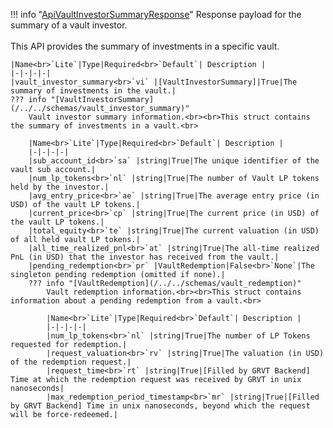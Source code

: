 !!! info "[ApiVaultInvestorSummaryResponse](/../../schemas/api_vault_investor_summary_response)"
    Response payload for the summary of a vault investor.<br><br>This API provides the summary of investments in a specific vault.<br>

    |Name<br>`Lite`|Type|Required<br>`Default`| Description |
    |-|-|-|-|
    |vault_investor_summary<br>`vi` |[VaultInvestorSummary]|True|The summary of investments in the vault.|
    ??? info "[VaultInvestorSummary](/../../schemas/vault_investor_summary)"
        Vault investor summary information.<br><br>This struct contains the summary of investments in a vault.<br>

        |Name<br>`Lite`|Type|Required<br>`Default`| Description |
        |-|-|-|-|
        |sub_account_id<br>`sa` |string|True|The unique identifier of the vault sub account.|
        |num_lp_tokens<br>`nl` |string|True|The number of Vault LP tokens held by the investor.|
        |avg_entry_price<br>`ae` |string|True|The average entry price (in USD) of the vault LP tokens.|
        |current_price<br>`cp` |string|True|The current price (in USD) of the vault LP tokens.|
        |total_equity<br>`te` |string|True|The current valuation (in USD) of all held vault LP tokens.|
        |all_time_realized_pnl<br>`at` |string|True|The all-time realized PnL (in USD) that the investor has received from the vault.|
        |pending_redemption<br>`pr` |VaultRedemption|False<br>`None`|The singleton pending redemption (omitted if none).|
        ??? info "[VaultRedemption](/../../schemas/vault_redemption)"
            Vault redemption information.<br><br>This struct contains information about a pending redemption from a vault.<br>

            |Name<br>`Lite`|Type|Required<br>`Default`| Description |
            |-|-|-|-|
            |num_lp_tokens<br>`nl` |string|True|The number of LP Tokens requested for redemption.|
            |request_valuation<br>`rv` |string|True|The valuation (in USD) of the redemption request.|
            |request_time<br>`rt` |string|True|[Filled by GRVT Backend] Time at which the redemption request was received by GRVT in unix nanoseconds|
            |max_redemption_period_timestamp<br>`mr` |string|True|[Filled by GRVT Backend] Time in unix nanoseconds, beyond which the request will be force-redeemed.|
